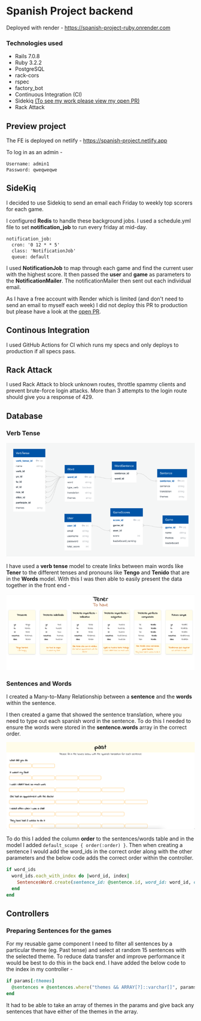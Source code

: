 # Spanish Project backend

Deployed with render - https://spanish-project-ruby.onrender.com

### Technologies used

- Rails 7.0.8
- Ruby 3.2.2
- PostgreSQL
- rack-cors
- rspec
- factory_bot
- Continuous Integration (CI)
- Sidekiq [(To see my work please view my open PR)](https://github.com/Pea75x/spanish-project-ruby/pull/1)
- Rack Attack

## Preview project

The FE is deployed on netlify - https://spanish-project.netlify.app

To log in as an admin -

```
Username: admin1
Password: qweqweqwe
```

## SideKiq

I decided to use Sidekiq to send an email each Friday to weekly top scorers for each game.

I configured **Redis** to handle these background jobs. I used a schedule.yml file to set **notification_job** to run every friday at mid-day.

```
notification_job:
  cron: '0 12 * * 5'
  class: 'NotificationJob'
  queue: default
```

I used **NotificationJob** to map through each game and find the current user with the highest score. It then passed the **user** and **game** as parameters to the **NotificationMailer**. The notificationMailer then sent out each individual email.

As I have a free account with Render which is limited (and don't need to send an email to myself each week) I did not deploy this PR to production but please have a look at the [open PR](https://github.com/Pea75x/spanish-project-ruby/pull/1).

## Continous Integration

I used GitHub Actions for CI which runs my specs and only deploys to production if all specs pass.

## Rack Attack

I used Rack Attack to block unknown routes, throttle spammy clients and prevent brute-force login attacks. More than 3 attempts to the login route should give you a response of 429.

## Database

### Verb Tense

<img src="./database.png" alt='database' width="600" />

I have used a **verb tense** model to create links between main words like **Tener** to the different tenses and pronouns like **Tengo** and **Tenido** that are in the **Words** model. With this I was then able to easily present the data together in the front end -

<img src="./verbs.png" alt='verbs' width="600" />

### Sentences and Words

I created a Many-to-Many Relationship between a **sentence** and the **words** within the sentence.

I then created a game that showed the sentence translation, where you need to type out each spanish word in the sentence. To do this I needed to ensure the words were stored in the **sentence.words** array in the correct order.

<img src="./sentences.png" alt='sentences' width="600" />

To do this I added the column **order** to the sentences/words table and in the model I added `default_scope { order(:order) }`. Then when creating a sentence I would add the word_ids in the correct order along with the other parameters and the below code adds the correct order within the controller.

```ruby
if word_ids
  word_ids.each_with_index do |word_id, index|
    SentencesWord.create(sentence_id: @sentence.id, word_id: word_id, order: index + 1)
  end
end
```

## Controllers

### Preparing Sentences for the games

For my reusable game component I need to filter all sentences by a particular theme (eg. Past tense) and select at random 15 sentences with the selected theme. To reduce data transfer and improve performance it would be best to do this in the back end. I have added the below code to the index in my controller -

```ruby
if params[:themes]
  @sentences = @sentences.where("themes && ARRAY[?]::varchar[]", params[:themes]).order("RANDOM()").limit(15)
end
```

It had to be able to take an array of themes in the params and give back any sentences that have either of the themes in the array.
